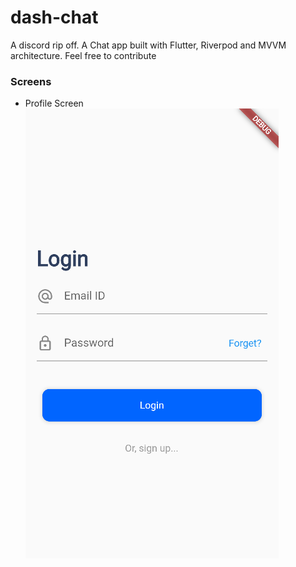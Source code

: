 # dash-chat
A discord rip off. A Chat app built with Flutter, Riverpod and MVVM architecture. Feel free to contribute

### Screens
- Profile Screen
  ![profile_screen](screenshots/profile_screen.png)